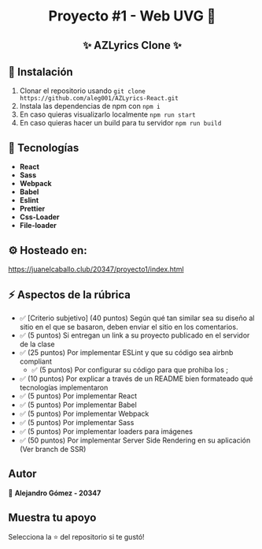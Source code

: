 <h1 align="center">Proyecto #1 - Web UVG 👋</h1>
<p align="center">
  <h2 align="center">✨ AZLyrics Clone ✨</h2>
</p>

## 🚀 Instalación
1) Clonar el repositorio usando `git clone https://github.com/aleg001/AZLyrics-React.git`
2) Instala las dependencias de npm con `npm i`
3) En caso quieras visualizarlo localmente `npm run start`
4) En caso quieras hacer un build para tu servidor `npm run build`


## 🤖 Tecnologías
* **React**
* **Sass**
* **Webpack**
* **Babel**
* **Eslint**
* **Prettier**
* **Css-Loader**
* **File-loader**

## ⚙️ Hosteado en:
https://juanelcaballo.club/20347/proyecto1/index.html

## ⚡ Aspectos de la rúbrica
* ✅ [Criterio subjetivo] (40 puntos) Según qué tan similar sea su diseño al sitio en el que se basaron, deben enviar el sitio en los comentarios.
* ✅ (5 puntos) Si entregan un link a su proyecto publicado en el servidor de la clase
* ✅ (25 puntos) Por implementar ESLint y que su código sea airbnb compliant
    * ✅ (5 puntos) Por configurar su código para que prohiba los ;
* ✅ (10 puntos) Por explicar a través de un README bien formateado qué tecnologías implementaron
* ✅ (5 puntos) Por implementar React
* ✅ (5 puntos) Por implementar Babel
* ✅ (5 puntos) Por implementar Webpack
* ✅ (5 puntos) Por implementar Sass
* ✅ (5 puntos) Por implementar loaders para imágenes
* ✅ (50 puntos) Por implementar Server Side Rendering en su aplicación (Ver branch de SSR)

## Autor

👤 **Alejandro Gómez - 20347**


## Muestra tu apoyo

Selecciona la ⭐️ del repositorio si te gustó!



